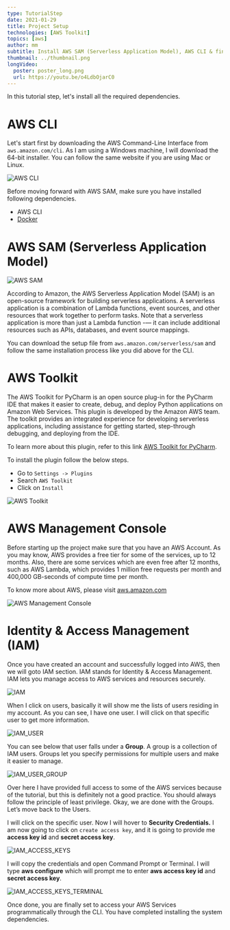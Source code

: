 ```yaml
---
type: TutorialStep
date: 2021-01-29
title: Project Setup
technologies: [AWS Toolkit]
topics: [aws]
author: mm
subtitle: Install AWS SAM (Serverless Application Model), AWS CLI & finally PyCharm Plugin AWS Toolkit.
thumbnail: ../thumbnail.png
longVideo:
  poster: poster_long.png
  url: https://youtu.be/o4LdbOjarC0
---
```


In this tutorial step, let's install all the required dependencies.

# AWS CLI
Let's start first by downloading the AWS Command-Line Interface from `aws.amazon.com/cli`. 
As I am using a Windows machine, I will download the 64-bit installer. 
You can follow the same website if you are using Mac or Linux.

![AWS CLI](./aws_cli.png)

Before moving forward with AWS SAM, make sure you have installed following dependencies.
  - AWS CLI 
  - [Docker](https://www.docker.com/)


# AWS SAM (Serverless Application Model)

![AWS SAM](./aws_sam.png)

According to Amazon, the AWS Serverless Application Model (SAM) is an open-source framework for building serverless applications.
A serverless application is a combination of Lambda functions, 
event sources, and other resources that work together to perform tasks.
Note that a serverless application is more than just a 
Lambda function -— it can include additional resources such as APIs,
databases, and event source mappings.

You can download the setup file from `aws.amazon.com/serverless/sam` and follow the 
same installation process like you did above for the CLI.


# AWS Toolkit

The AWS Toolkit for PyCharm is an open source plug-in for the PyCharm IDE
that makes it easier to create, debug, and deploy Python applications on
Amazon Web Services. This plugin is developed by the Amazon AWS team.
The toolkit provides an integrated experience for developing serverless applications,
including assistance for getting started, step-through debugging, and deploying from the IDE.

To learn more about this plugin, refer to this link [AWS Toolkit for PyCharm](https://aws.amazon.com/pycharm/).

To install the plugin follow the below steps.

 - Go to `Settings -> Plugins`
 - Search `AWS Toolkit`
 - Click on `Install`


![AWS Toolkit](./aws_toolkit.png)


# AWS Management Console

Before starting up the project make sure that you have an AWS Account. 
As you may know, AWS provides a free tier for some of the services,
up to 12 months. Also, there are some services which are even free 
after 12 months, such as AWS Lambda, which provides 1 million free
requests per month and 400,000 GB-seconds of compute time per month.

To know more about AWS, please visit [aws.amazon.com](https://aws.amazon.com/)

![AWS Management Console](./aws_management_console.png)


# Identity & Access Management (IAM)

Once you have created an account and successfully logged into AWS, then we 
will goto IAM section. IAM stands for Identity & Access Management. IAM lets you manage access to AWS services and resources securely. 

![IAM](./iam.png)


When I click on users, basically it will show me the lists of users 
residing in my account. As you can see, I have one user. I will click
on that specific user to get more information.

![IAM_USER](./iam_user.png)

You can see below that user falls under a **Group**. 
A group is a collection of IAM users. Groups let you specify permissions for multiple users and make it easier to manage.

![IAM_USER_GROUP](./aws_iam_group.png)

Over here I have provided full access to some of the AWS services 
because of the tutorial, but this is definitely not a good practice.
You should always follow the principle of least privilege. 
Okay, we are done with the Groups. Let’s move back to the Users. 

I will click on the specific user. Now I will hover to **Security Credentials.**
I am now going to click on `create access key`, and it is 
going to provide me **access key id** and **secret access key**.

![IAM_ACCESS_KEYS](./access_keys.png)


I will copy the credentials and open Command Prompt or Terminal. I will type **aws configure**
which will prompt me to enter **aws access key id** and **secret access key**.

![IAM_ACCESS_KEYS_TERMINAL](./access_keys_terminal.png)


Once done, you are finally set to access your AWS Services programmatically
through the CLI. You have completed installing the system dependencies.